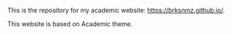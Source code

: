This is the repository for my academic website: https://brksnmz.github.io/.

This website is based on Academic theme.
